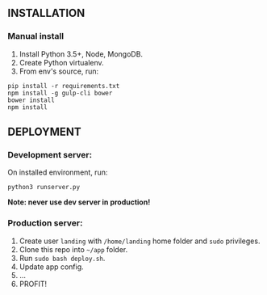 INSTALLATION
------------

### Manual install
1. Install Python 3.5+, Node, MongoDB.
2. Create Python virtualenv.
3. From env's source, run:
```
pip install -r requirements.txt
npm install -g gulp-cli bower
bower install
npm install
```

DEPLOYMENT
----------

### Development server:

On installed environment, run:

`python3 runserver.py`

**Note: never use dev server in production!**

### Production server:

1. Create user `landing` with `/home/landing` home folder and `sudo` privileges.
2. Clone this repo into `~/app` folder.
3. Run `sudo bash deploy.sh`.
4. Update app config.
5. ...
6. PROFIT!
